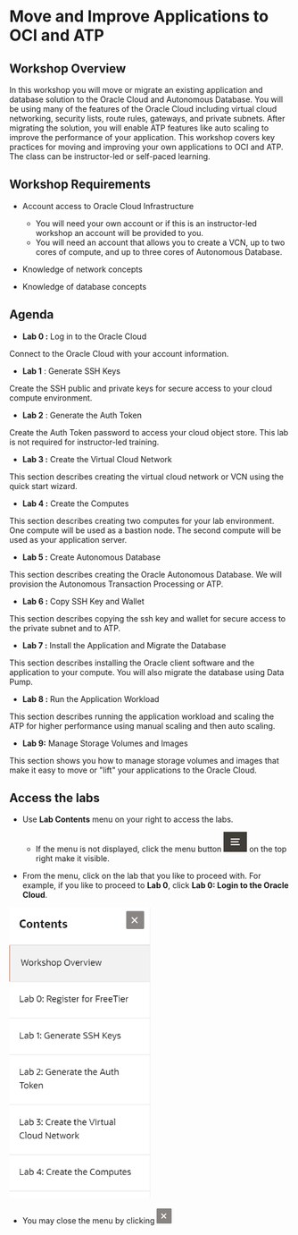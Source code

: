 # Move and Improve Applications to OCI and ATP #

## Workshop Overview ##

In this workshop you will move or migrate an existing application and database solution to the Oracle Cloud and Autonomous Database.  You will be using many of the features of the Oracle Cloud including virtual cloud networking, security lists, route rules, gateways, and private subnets.  After migrating the solution, you will enable ATP features like auto scaling to improve the performance of your application.  This workshop covers key practices for moving and improving your own applications to OCI and ATP. The class can be instructor-led or self-paced learning.

## Workshop Requirements

- Account access to Oracle Cloud Infrastructure
  - You will need your own account or if this is an instructor-led workshop an account will be provided to you.
  - You will need an account that allows you to create a VCN, up to two cores of compute, and up to three cores of Autonomous Database.
  
- Knowledge of network concepts
- Knowledge of database concepts

## Agenda

- **Lab 0 :** Log in to the Oracle Cloud

Connect to the Oracle Cloud with your account information.

- **Lab 1** : Generate SSH Keys

Create the SSH public and private keys for secure access to your cloud compute environment.

- **Lab 2** : Generate the Auth Token

Create the Auth Token password to access your cloud object store.  This lab is not required for instructor-led training.

- **Lab 3 :** Create the Virtual Cloud Network

This section describes creating the virtual cloud network or VCN using the quick start wizard.

- **Lab 4 :** Create the Computes

This section describes creating two computes for your lab environment.  One compute will be used as a bastion node.  The second compute will be used as your application server.

- **Lab 5 :** Create Autonomous Database

This section describes creating the Oracle Autonomous Database.  We will provision the Autonomous Transaction Processing or ATP.

- **Lab 6 :** Copy SSH Key and Wallet

This section describes copying the ssh key and wallet for secure access to the private subnet and to ATP.

- **Lab 7 :** Install the Application and Migrate the Database

This section describes installing the Oracle client software and the application to your compute.  You will also migrate the database using Data Pump.

- **Lab 8 :** Run the Application Workload

This section describes running the application workload and scaling the ATP for higher performance using manual scaling and then auto scaling.

- **Lab 9:** Manage Storage Volumes and Images

This section shows you how to manage storage volumes and images that make it easy to move or "lift" your applications to the Oracle Cloud.

## Access the labs ##

- Use **Lab Contents** menu on your right to access the labs.
    - If the menu is not displayed, click the menu button ![](./images/menu-button.png) on the top right  make it visible.

- From the menu, click on the lab that you like to proceed with. For example, if you like to proceed to **Lab 0**, click **Lab 0: Login to the Oracle Cloud**.

<img src="./images/menu.png" style="zoom:67%;" />

- You may close the menu by clicking ![](./images/menu-close.png "")

